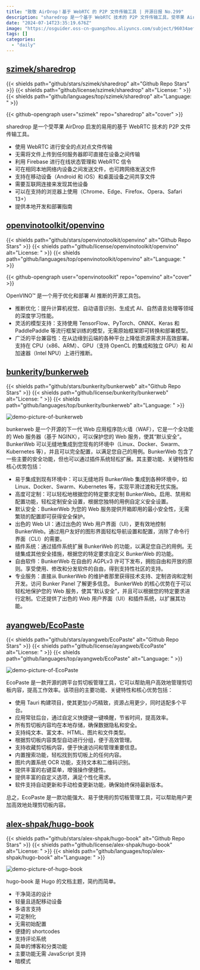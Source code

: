 ```yaml
---
title: "致敬 AirDrop！基于 WebRTC 的 P2P 文件传输工具 | 开源日报 No.299"
description: "sharedrop 是一个基于 WebRTC 技术的 P2P 文件传输工具，受苹果 AirDrop 启发而设计。它使用 WebRTC 进行安全的点对点文件传输，无需将文件上传到任何服务器即可直接在设备之间传输。此外，它还利用 Firebase 进行在线状态管理和 WebRTC 信令，支持在相同本地网络内设备之间发送文件，也可跨网络发送文件。它可以在移动设备 (Android 和 iOS) 和桌面设备之间共享文件，并且可以在支持的浏览器上使用 (Chrome、Edge、Firefox、Opera、Safari 13+)。如果你需要一个易用的 P2P 文件传输工具，sharedrop 是一个不错的选择。"
date: "2024-07-14T23:35:19.676Z"
image: "https://osguider.oss-cn-guangzhou.aliyuncs.com/subject/96034aeff0adf98125b6042edf5a32b0.png"
tags: []
categories:
  - "daily"
---
```


## [szimek/sharedrop](https://github.com/szimek/sharedrop)

{{< shields path="github/stars/szimek/sharedrop" alt="Github Repo Stars" >}} {{< shields path="github/license/szimek/sharedrop" alt="License: " >}} {{< shields path="github/languages/top/szimek/sharedrop" alt="Language: " >}}

{{< github-opengraph user="szimek" repo="sharedrop" alt="cover" >}}

sharedrop 是一个受苹果 AirDrop 启发的易用的基于 WebRTC 技术的 P2P 文件传输工具。

- 使用 WebRTC 进行安全的点对点文件传输
- 无需将文件上传到任何服务器即可直接在设备之间传输
- 利用 Firebase 进行在线状态管理和 WebRTC 信令
- 可在相同本地网络内设备之间发送文件，也可跨网络发送文件
- 支持在移动设备（Android 和 iOS）和桌面设备之间共享文件
- 需要互联网连接来发现其他设备
- 可以在支持的浏览器上使用（Chrome、Edge、Firefox、Opera、Safari 13+）
- 提供本地开发和部署指南
  
## [openvinotoolkit/openvino](https://github.com/openvinotoolkit/openvino)

{{< shields path="github/stars/openvinotoolkit/openvino" alt="Github Repo Stars" >}} {{< shields path="github/license/openvinotoolkit/openvino" alt="License: " >}} {{< shields path="github/languages/top/openvinotoolkit/openvino" alt="Language: " >}}

{{< github-opengraph user="openvinotoolkit" repo="openvino" alt="cover" >}}

OpenVINO™ 是一个用于优化和部署 AI 推断的开源工具包。

- 推断优化：提升计算机视觉、自动语音识别、生成式 AI、自然语言处理等领域的深度学习性能。
- 灵活的模型支持：支持使用 TensorFlow、PyTorch、ONNX、Keras 和 PaddlePaddle 等流行框架训练的模型，无需原始框架即可转换和部署模型。
- 广泛的平台兼容性：在从边缘到云端的各种平台上降低资源需求并高效部署。支持在 CPU（x86、ARM）、GPU（支持 OpenCL 的集成和独立 GPU）和 AI 加速器（Intel NPU）上进行推断。
  
## [bunkerity/bunkerweb](https://github.com/bunkerity/bunkerweb)

{{< shields path="github/stars/bunkerity/bunkerweb" alt="Github Repo Stars" >}} {{< shields path="github/license/bunkerity/bunkerweb" alt="License: " >}} {{< shields path="github/languages/top/bunkerity/bunkerweb" alt="Language: " >}}

![demo-picture-of-bunkerweb](https://picgo-daily.oss-cn-guangzhou.aliyuncs.com/picgo-daily/2024/dc076d9aae718de860c847cf64c0657c.png)

bunkerweb 是一个开源的下一代 Web 应用程序防火墙（WAF），它是一个全功能的 Web 服务器（基于 NGINX），可以保护您的 Web 服务，使其“默认安全”。BunkerWeb 可以无缝地集成到您现有的环境中（Linux、Docker、Swarm、Kubernetes 等），并且可以完全配置，以满足您自己的用例。BunkerWeb 包含了一些主要的安全功能，但也可以通过插件系统轻松扩展。其主要功能、关键特性和核心优势包括：

- 易于集成到现有环境中：可以无缝地将 BunkerWeb 集成到各种环境中，如 Linux、Docker、Swarm、Kubernetes 等，实现平滑过渡和无忧实施。
- 高度可定制：可以轻松地根据您的特定要求定制 BunkerWeb。启用、禁用和配置功能，轻松定制安全设置，根据您独特的用例自定义安全设置。
- 默认安全：BunkerWeb 为您的 Web 服务提供开箱即用的最小安全性，无需繁琐的配置即可获得安全保护。
- 出色的 Web UI：通过出色的 Web 用户界面（UI），更有效地控制 BunkerWeb。通过用户友好的图形界面轻松导航设置和配置，消除了命令行界面（CLI）的需要。
- 插件系统：通过插件系统扩展 BunkerWeb 的功能，以满足您自己的用例。无缝集成其他安全措施，根据您的特定要求自定义 BunkerWeb 的功能。
- 自由软件：BunkerWeb 在自由的 AGPLv3 许可下发布，拥抱自由和开放的原则。享受使用、修改和分发软件的自由，得到支持性社区的支持。
- 专业服务：直接从 BunkerWeb 的维护者那里获得技术支持、定制咨询和定制开发。访问 Bunker Panel 了解更多信息。
BunkerWeb 的核心优势在于可以轻松地保护您的 Web 服务，使其“默认安全”，并且可以根据您的特定要求进行定制。它还提供了出色的 Web 用户界面（UI）和插件系统，以扩展其功能。
  
## [ayangweb/EcoPaste](https://github.com/ayangweb/EcoPaste)

{{< shields path="github/stars/ayangweb/EcoPaste" alt="Github Repo Stars" >}} {{< shields path="github/license/ayangweb/EcoPaste" alt="License: " >}} {{< shields path="github/languages/top/ayangweb/EcoPaste" alt="Language: " >}}

![demo-picture-of-EcoPaste](https://picgo-daily.oss-cn-guangzhou.aliyuncs.com/picgo-daily/2024/ec61ea2332cd2b495433d8bc598f7fb3.png)

EcoPaste 是一款开源的跨平台剪切板管理工具，它可以帮助用户高效地管理剪切板内容，提高工作效率。该项目的主要功能、关键特性和核心优势包括：

- 使用 Tauri 构建项目，使其更加小巧精致，资源占用更少，同时适配多个平台。
- 应用常驻后台，通过自定义快捷键一键唤醒，节省时间，提高效率。
- 所有剪切板内容均在本地存储，确保数据隐私和安全。
- 支持纯文本、富文本、HTML、图片和文件类型。
- 根据剪切板内容类型自动进行分组，便于高效管理。
- 支持收藏剪切板内容，便于快速访问和管理重要信息。
- 内置搜索功能，轻松找到剪切板上的任何内容。
- 图片内置系统 OCR 功能，支持文本和二维码识别。
- 提供丰富的右键菜单，增强操作便捷性。
- 提供丰富的自定义选项，满足个性化需求。
- 软件支持自动更新和手动检查更新功能，确保始终保持最新版本。

总之，EcoPaste 是一款功能强大、易于使用的剪切板管理工具，可以帮助用户更加高效地处理剪切板内容。
  
## [alex-shpak/hugo-book](https://github.com/alex-shpak/hugo-book)

{{< shields path="github/stars/alex-shpak/hugo-book" alt="Github Repo Stars" >}} {{< shields path="github/license/alex-shpak/hugo-book" alt="License: " >}} {{< shields path="github/languages/top/alex-shpak/hugo-book" alt="Language: " >}}

![demo-picture-of-hugo-book](https://static.osguider.com/subject/github/alex-shpak/hugo-book/6d7f7cffed2468a64d8967852f38cfed.png)

hugo-book 是 Hugo 的文档主题，简约而简单。

- 干净简洁的设计
- 轻量且适配移动设备
- 多语言支持
- 可定制化
- 无需初始配置
- 便捷的 shortcodes
- 支持评论系统
- 简单的博客和分类功能
- 主要功能无需 JavaScript 支持
- 暗模式
  
